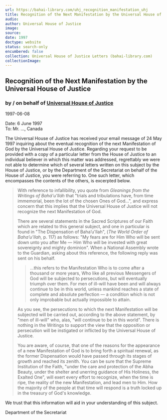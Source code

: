 ```yaml
---
url: https://bahai-library.com/uhj_recognition_manifestation_uhj
title: Recognition of the Next Manifestation by the Universal House of Justice
audio: 
author: Universal House of Justice
image: 
source: 
date: 1997
doctype: website
status: search-only
encumbered: false
collection: Universal House of Justice Letters (bahai-library.com)
collectionImage: 
---
```



## Recognition of the Next Manifestation by the Universal House of Justice

### by / on behalf of [Universal House of Justice](https://bahai-library.com/author/Universal+House+of+Justice)

1997-06-08


Date: 6 June 1997  
To: Mr. ..., Canada

The Universal House of Justice has received your email message of 24 May 1997 inquiring about the eventual recognition of the next Manifestation of God by the Universal House of Justice. Regarding your request to be provided with a copy of a particular letter from the House of Justice to an individual believer in which this matter was addressed, regrettably we were not able to determine which of several letters written on this subject by the House of Justice, or by the Department of the Secretariat on behalf of the House of Justice, you were referring to. One such letter, which encompasses the contents of the others, is excerpted below.

> With reference to infallibility, you quote from _Gleanings from the Writings of Bahá'u'lláh_ that "trials and tribulations have, from time immemorial, been the lot of the chosen Ones of God...", and express concern that this implies that the Universal House of Justice will not recognize the next Manifestation of God.
> 
> There are several statements in the Sacred Scriptures of our Faith which are related to this general subject, and one in particular is found in "The Dispensation of Baha’u'llah", (_The World Order of Baha’u’llah,_ p. 117) as follows: "My fears are for Him Who will be sent down unto you after Me — Him Who will be invested with great sovereignty and mighty dominion". When a National Assembly wrote to the Guardian, asking about this reference, the following reply was sent on his behalf.
> 
> > ...this refers to the Manifestation Who is to come after a thousand or more years, Who like all previous Messengers of God will be subjected to persecutions, but will eventually triumph over them. For men of ill-will have been and will always continue to be in this world, unless mankind reaches a state of complete and absolute perfection — a condition which is not only improbable but actually impossible to attain.
> 
> As you see, the persecutions to which the next Manifestation will be subjected will be carried out, according to the above statement, by "men of ill-will" who, alas, "will continue to be in this world". There is nothing in the Writings to support the view that the opposition or persecution will be instigated or inflicted by the Universal House of Justice.
> 
> You are aware, of course, that one of the reasons for the appearance of a new Manifestation of God is to bring forth a spiritual renewal, as the former Dispensation would have passed through its stages of growth and reached its zenith. You can be sure that the Supreme Institution of the Faith, "under the care and protection of the Abha Beauty, under the shelter and unerring guidance of His Holiness, the Exalted One", will exert every effort to recognize, when the time is ripe, the reality of the new Manifestation, and lead men to Him. How the majority of the people at that time will respond is a truth locked up in the treasury of God's knowledge.

We trust that this information will aid in your understanding of this subject.

Department of the Secretariat